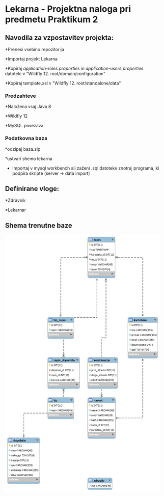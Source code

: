 # Lekarna - Projektna naloga pri predmetu Praktikum 2 


## Navodila za vzpostavitev projekta:
*Prenesi vsebino repozitorija

*Importaj projekt Lekarna

*Kopiraj *application-roles.properties* in *application-users.properties* datoteki v "Wildfly 12. root/domain/configuration"

*Kopiraj template.xsl v "Wildfly 12. root/standalone/data"


### Predzahteve
*Naložena vsaj Java 8

*Wildfly 12

*MySQL povezava

### Podatkovna baza
*odzipaj baza.zip

*ustvari shemo lekarna

* importaj v mysql workbench ali zaženi .sql datoteke znotraj programa, ki podpira skripte (server -> data import)



## Definirane vloge:
*Zdravnik

*Lekarnar


## Shema trenutne baze
![alt text](https://github.com/mesner1/Praktikum/blob/master/Baza.png)


 
